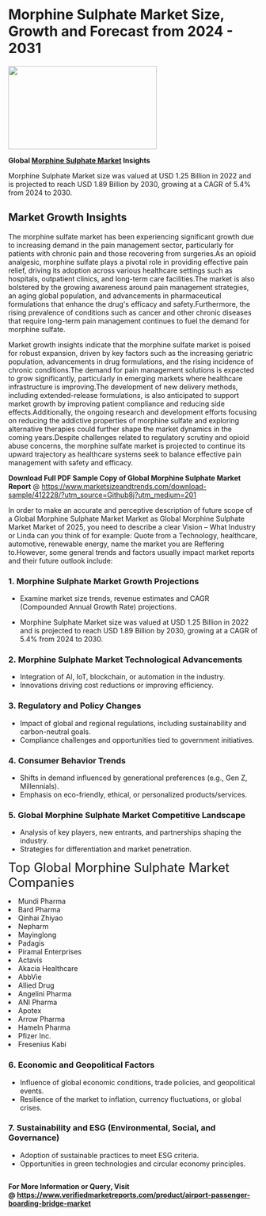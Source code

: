 <H1>Morphine Sulphate Market Size, Growth and Forecast from 2024 - 2031</H1><img class="aligncenter size-medium wp-image-584254" src="https://thirdeyenews.in/wp-content/uploads/2024/09/Global-Market-Research-300x168.jpeg" alt="" width="300" height="168" /><p><strong>Global&nbsp;<a href="https://www.marketsizeandtrends.com/download-sample/412228/?utm_source=Github8j?utm_medium=201">Morphine Sulphate Market</a> Insights</strong></p><p>Morphine Sulphate Market size was valued at USD 1.25 Billion in 2022 and is projected to reach USD 1.89 Billion by 2030, growing at a CAGR of 5.4% from 2024 to 2030.</p><p><h2>Market Growth Insights</h2> <p>The morphine sulfate market has been experiencing significant growth due to increasing demand in the pain management sector, particularly for patients with chronic pain and those recovering from surgeries.As an opioid analgesic, morphine sulfate plays a pivotal role in providing effective pain relief, driving its adoption across various healthcare settings such as hospitals, outpatient clinics, and long-term care facilities.The market is also bolstered by the growing awareness around pain management strategies, an aging global population, and advancements in pharmaceutical formulations that enhance the drug's efficacy and safety.Furthermore, the rising prevalence of conditions such as cancer and other chronic diseases that require long-term pain management continues to fuel the demand for morphine sulfate.</p> <p>Market growth insights indicate that the morphine sulfate market is poised for robust expansion, driven by key factors such as the increasing geriatric population, advancements in drug formulations, and the rising incidence of chronic conditions.The demand for pain management solutions is expected to grow significantly, particularly in emerging markets where healthcare infrastructure is improving.The development of new delivery methods, including extended-release formulations, is also anticipated to support market growth by improving patient compliance and reducing side effects.Additionally, the ongoing research and development efforts focusing on reducing the addictive properties of morphine sulfate and exploring alternative therapies could further shape the market dynamics in the coming years.Despite challenges related to regulatory scrutiny and opioid abuse concerns, the morphine sulfate market is projected to continue its upward trajectory as healthcare systems seek to balance effective pain management with safety and efficacy.</p><p><span class=""><strong>Download Full PDF Sample Copy of Global Morphine Sulphate Market Report</strong> @ <a href="https://www.marketsizeandtrends.com/download-sample/412228/?utm_source=Github8j?utm_medium=201" target="_blank">https://www.marketsizeandtrends.com/download-sample/412228/?utm_source=Github8j?utm_medium=201</a></span></p><p>In order to make an accurate and perceptive description of future scope of a Global&nbsp;Morphine Sulphate Market Market as Global&nbsp;Morphine Sulphate Market Market of 2025, you need to describe a clear Vision &ndash; What Industry or Linda can you think of for example: Quote from a Technology, healthcare, automotive, renewable energy, name the market you are Reffering to.However, some general trends and factors usually impact market reports and their future outlook include:</p><h3>1.&nbsp;<strong>Morphine Sulphate Market Growth Projections</strong></h3><ul><li>Examine market size trends, revenue estimates and CAGR (Compounded Annual Growth Rate) projections.</li><li><p>Morphine Sulphate Market size was valued at USD 1.25 Billion in 2022 and is projected to reach USD 1.89 Billion by 2030, growing at a CAGR of 5.4% from 2024 to 2030.</p></li></ul><h3>2.&nbsp;<strong>Morphine Sulphate Market Technological Advancements</strong></h3><ul><li>Integration of AI, IoT, blockchain, or automation in the industry.</li><li>Innovations driving cost reductions or improving efficiency.</li></ul><h3>3.&nbsp;<strong>Regulatory and Policy Changes</strong></h3><ul><li>Impact of global and regional regulations, including sustainability and carbon-neutral goals.</li><li>Compliance challenges and opportunities tied to government initiatives.</li></ul><h3>4.&nbsp;<strong>Consumer Behavior Trends</strong></h3><ul><li>Shifts in demand influenced by generational preferences (e.g., Gen Z, Millennials).</li><li>Emphasis on eco-friendly, ethical, or personalized products/services.</li></ul><h3>5.&nbsp;<strong>Global Morphine Sulphate Market Competitive Landscape</strong></h3><ul><li>Analysis of key players, new entrants, and partnerships shaping the industry.</li><li>Strategies for differentiation and market penetration.</li></ul><p data-pm-slice="1 1 []"><span style="color: inherit; font-family: inherit; font-size: 25px;">Top Global Morphine Sulphate Market Companies</span></p><div class="" data-test-id=""><p><li>Mundi Pharma</li><li> Bard Pharma</li><li> Qinhai Zhiyao</li><li> Nepharm</li><li> Mayinglong</li><li> Padagis</li><li> Piramal Enterprises</li><li> Actavis</li><li> Akacia Healthcare</li><li> AbbVie</li><li> Allied Drug</li><li> Angelini Pharma</li><li> ANI Pharma</li><li> Apotex</li><li> Arrow Pharma</li><li> Hameln Pharma</li><li> Pfizer Inc.</li><li> Fresenius Kabi</li></p></div><h3>6.&nbsp;<strong>Economic and Geopolitical Factors</strong></h3><ul><li>Influence of global economic conditions, trade policies, and geopolitical events.</li><li>Resilience of the market to inflation, currency fluctuations, or global crises.</li></ul><h3>7.&nbsp;<strong>Sustainability and ESG (Environmental, Social, and Governance)</strong></h3><ul><li>Adoption of sustainable practices to meet ESG criteria.</li><li>Opportunities in green technologies and circular economy principles.</li></ul><h2><strong style="font-size: 14px;">For More Information or Query, Visit @&nbsp;</strong><a style="background-color: #ffffff; font-size: 14px;" href="https://www.marketsizeandtrends.com/report/morphine-sulphate-market/" target="_blank">https://www.verifiedmarketreports.com/product/airport-passenger-boarding-bridge-market</a></h2>